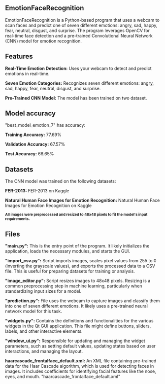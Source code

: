 ## EmotionFaceRecognition 
EmotionFaceRecognition is a Python-based program that uses a webcam to scan faces and predict one of seven different emotions: angry, sad, happy, fear, neutral, disgust, and surprise. The program leverages OpenCV for real-time face detection and a pre-trained Convolutional Neural Network (CNN) model for emotion recognition.

## Features

**Real-Time Emotion Detection:** Uses your webcam to detect and predict emotions in real-time.

**Seven Emotion Categories:** Recognizes seven different emotions: angry, sad, happy, fear, neutral, disgust, and surprise.

**Pre-Trained CNN Model:** The model has been trained on two dataset.

## Model accuracy
"best_model_emotion_7" has accuracy:

__Training Accuracy:__ 77.69% 

__Validation Accuracy:__ 67.57%

__Test Accuracy:__ 66.65%

## Datasets

The CNN model was trained on the following datasets:

**FER-2013:** FER-2013 on Kaggle

**Natural Human Face Images for Emotion Recognition:** Natural Human Face Images for Emotion Recognition on Kaggle

**<sub> All images were preprocessed and resized to 48x48 pixels to fit the model's input requirements. </sub>**

## Files

**"main.py":** This is the entry point of the program. It likely initializes the application, loads the necessary modules, and starts the GUI.

**"import_csv.py":** Script imports images, scales pixel values from 255 to 0 (inverting the grayscale values), and exports the processed data to a CSV file. This is useful for preparing datasets for training or analysis.

**"image_editor.py":** Script resizes images to 48x48 pixels. Resizing is a common preprocessing step in machine learning, particularly when standardizing input sizes for a model.

**"prediction.py":** File uses the webcam to capture images and classify them into one of seven different emotions. It likely uses a pre-trained neural network model for this task.

**"widgets.py":** Contains the definitions and functionalities for the various widgets in the Qt GUI application. This file might define buttons, sliders, labels, and other interactive elements.

**"window_ui.py":** Responsible for updating and managing the widget parameters, such as setting default values, updating states based on user interactions, and managing the layout.

**haarcascade_frontalface_default.xml:** An XML file containing pre-trained data for the Haar Cascade algorithm, which is used for detecting faces in images. It includes coefficients for identifying facial features like the nose, eyes, and mouth.
"haarcascade_frontalface_default.xml"

